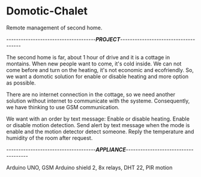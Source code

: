 # Domotic-Chalet
Remote management of second home.

-------------------------------------***PROJECT***-------------------------------------

The second home is far, about 1 hour of drive and it is a cottage in montains.
When new people want to come, it's cold inside. We can not come before and turn on the heating, it's not economic and ecofriendly.
So, we want a domotic solution for enable or disable heating and more option as possible.

There are no internet connection in the cottage, so we need another solution without internet to communicate with the systeme.
Consequently, we have thinking to use GSM communication.

We want with an order by text message:
Enable or disable heating.
Enable or disable motion detection.
Send alert by text message when the mode is enable and the motion detector detect someone.
Reply the temperature and humidity of the room after request.

-------------------------------------***APPLIANCE***-------------------------------------

Arduino UNO,
GSM Arduino shield 2,
8x relays,
DHT 22,
PIR motion
